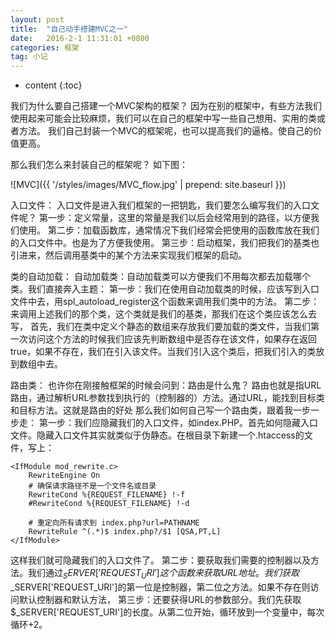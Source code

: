 ```yaml
---
layout: post
title:  "自己动手搭建MVC之一"
date:   2016-2-1 11:31:01 +0800
categories: 框架
tag: 小记
---
```


* content
{:toc}

我们为什么要自己搭建一个MVC架构的框架？
因为在别的框架中，有些方法我们使用起来可能会比较麻烦，我们可以在自己的框架中写一些自己想用、实用的类或者方法。
我们自己封装一个MVC的框架呢，也可以提高我们的逼格。使自己的价值更高。

那么我们怎么来封装自己的框架呢？
如下图：

![MVC]({{ '/styles/images/MVC_flow.jpg' | prepend: site.baseurl  }})

入口文件：
入口文件是进入我们框架的一把钥匙，我们要怎么编写我们的入口文件呢？
第一步：定义常量，这里的常量是我们以后会经常用到的路径，以方便我们使用。
第二步：加载函数库，通常情况下我们经常会把使用的函数库放在我们的入口文件中。也是为了方便我使用。
第三步：启动框架，我们把我们的基类也引进来，然后调用基类中的某个方法来实现我们框架的启动。

类的自动加载：
自动加载类：自动加载类可以方便我们不用每次都去加载哪个类。我们直接奔入主题：
第一步：我们在使用自动加载类的时候，应该写到入口文件中去，用spl_autoload_register这个函数来调用我们类中的方法。
第二步：来调用上述我们的那个类，这个类就是我们的基类，那我们在这个类应该怎么去写，
首先，我们在类中定义个静态的数组来存放我们要加载的类文件，当我们第一次访问这个方法的时候我们应该先判断数组中是否存在该文件，如果存在返回true，如果不存在，我们在引入该文件。当我们引入这个类后，把我们引入的类放到数组中去。
 
路由类：
也许你在刚接触框架的时候会问到：路由是什么鬼？
路由也就是指URL路由，通过解析URL参数找到执行的（控制器的）方法。通过URL，能找到目标类和目标方法。这就是路由的好处
那么我们如何自己写一个路由类，跟着我一步一步走：
第一步：我们应隐藏我们的入口文件，如index.PHP。首先如何隐藏入口文件。隐藏入口文件其实就类似于伪静态。在根目录下新建一个.htaccess的文件，写上：

	<IfModule mod_rewrite.c>
	    RewriteEngine On
	    # 确保请求路径不是一个文件名或目录
	    RewriteCond %{REQUEST_FILENAME} !-f
	    #RewriteCond %{REQUEST_FILENAME} !-d
	 
	    # 重定向所有请求到 index.php?url=PATHNAME
	    RewriteRule ^(.*)$ index.php?/$1 [QSA,PT,L]
	</IfModule>

这样我们就可隐藏我们的入口文件了。
第二步：要获取我们需要的控制器以及方法。我们通过$_SERVER['REQUEST_URI']这个函数来获取URL地址。我们获取$_SERVER['REQUEST_URI']的第一位是控制器，第二位之方法。如果不存在则访问默认控制器和默认方法，
第三步：还要获得URL的参数部分。我们先获取$_SERVER['REQUEST_URI']的长度。从第二位开始，循环放到一个变量中，每次循环+2。
